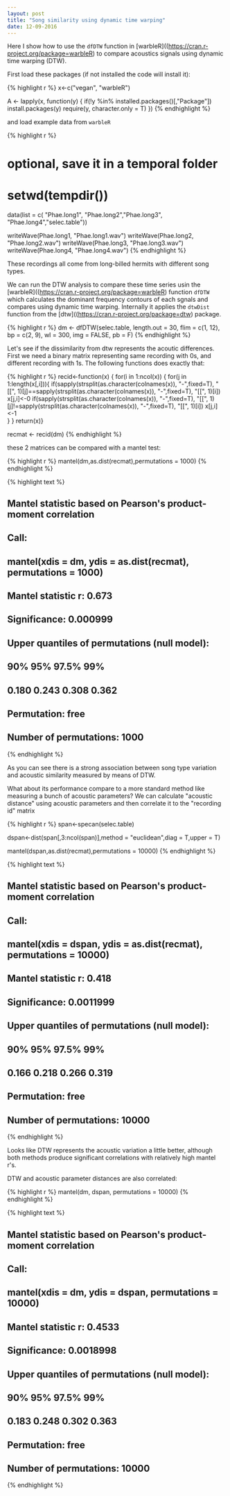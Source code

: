 ```yaml
---
layout: post
title: "Song similarity using dynamic time warping"
date: 12-09-2016
---
```


Here I show how to use the `dfDTW` function in [warbleR]((https://cran.r-project.org/package=warbleR) to compare acoustics signals using dynamic time warping (DTW).

First load these packages (if not installed the code will install it):

{% highlight r %}
x<-c("vegan", "warbleR")

A <- lapply(x, function(y) {
  if(!y %in% installed.packages()[,"Package"])  install.packages(y)
require(y, character.only = T)
  })
{% endhighlight %}

and load example data from `warbleR`


{% highlight r %}
# optional, save it in a temporal folder
# setwd(tempdir())
 
data(list = c( "Phae.long1", "Phae.long2","Phae.long3", "Phae.long4","selec.table"))

writeWave(Phae.long1, "Phae.long1.wav")
writeWave(Phae.long2, "Phae.long2.wav")
writeWave(Phae.long3, "Phae.long3.wav") 
writeWave(Phae.long4, "Phae.long4.wav")
{% endhighlight %}

These recordings all come from long-billed hermits with different song types.

We can run the DTW analysis to compare these time series usin the [warbleR]((https://cran.r-project.org/package=warbleR) function `dfDTW` which calculates the dominant frequency contours of each sgnals and compares using dynamic time warping. Internally it applies the `dtwDist` function from the [dtw]((https://cran.r-project.org/package=dtw) package.


{% highlight r %}
dm <- dfDTW(selec.table, length.out = 30, flim = c(1, 12), bp = c(2, 9), wl = 300, img = FALSE, pb = F)
{% endhighlight %}


Let's see if the dissimilarity from dtw represents the acoutic differences. First we need a binary matrix representing same recording with 0s, and different recording with 1s. The following functions does exactly that:


{% highlight r %}
recid<-function(x) {
  for(i in 1:ncol(x))
  {
    for(j in 1:length(x[,i])){
      if(sapply(strsplit(as.character(colnames(x)), "-",fixed=T), "[[", 1)[j]==sapply(strsplit(as.character(colnames(x)), "-",fixed=T), "[[", 1)[i]) x[j,i]<-0
      if(sapply(strsplit(as.character(colnames(x)), "-",fixed=T), "[[", 1)[j]!=sapply(strsplit(as.character(colnames(x)), "-",fixed=T), "[[", 1)[i]) x[j,i]<-1      
    }
  }
  return(x)}

recmat <- recid(dm)
{% endhighlight %}

these 2 matrices can be compared with a mantel test:


{% highlight r %}
mantel(dm,as.dist(recmat),permutations = 1000)
{% endhighlight %}



{% highlight text %}
## 
## Mantel statistic based on Pearson's product-moment correlation 
## 
## Call:
## mantel(xdis = dm, ydis = as.dist(recmat), permutations = 1000) 
## 
## Mantel statistic r: 0.673 
##       Significance: 0.000999 
## 
## Upper quantiles of permutations (null model):
##   90%   95% 97.5%   99% 
## 0.180 0.243 0.308 0.362 
## Permutation: free
## Number of permutations: 1000
{% endhighlight %}

As you can see there is a strong association between song type variation and acoustic similarity measured by means of DTW.

What about its performance compare to a more standard method like measuring a bunch of acoustic parameters? 
We can calculate "acoustic distance" using acoustic parameters and then correlate it to the "recording id" matrix


{% highlight r %}
span<-specan(selec.table)

dspan<-dist(span[,3:ncol(span)],method = "euclidean",diag = T,upper = T)

mantel(dspan,as.dist(recmat),permutations = 10000)
{% endhighlight %}



{% highlight text %}
## 
## Mantel statistic based on Pearson's product-moment correlation 
## 
## Call:
## mantel(xdis = dspan, ydis = as.dist(recmat), permutations = 10000) 
## 
## Mantel statistic r: 0.418 
##       Significance: 0.0011999 
## 
## Upper quantiles of permutations (null model):
##   90%   95% 97.5%   99% 
## 0.166 0.218 0.266 0.319 
## Permutation: free
## Number of permutations: 10000
{% endhighlight %}

Looks like DTW represents the acoustic variation a little better, although both methods produce significant correlations with relatively high  mantel r's.


DTW and acoustic parameter distances are also correlated:

{% highlight r %}
mantel(dm, dspan, permutations = 10000)
{% endhighlight %}



{% highlight text %}
## 
## Mantel statistic based on Pearson's product-moment correlation 
## 
## Call:
## mantel(xdis = dm, ydis = dspan, permutations = 10000) 
## 
## Mantel statistic r: 0.4533 
##       Significance: 0.0018998 
## 
## Upper quantiles of permutations (null model):
##   90%   95% 97.5%   99% 
## 0.183 0.248 0.302 0.363 
## Permutation: free
## Number of permutations: 10000
{% endhighlight %}

